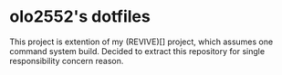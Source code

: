 # olo2552's dotfiles
This project is extention of my (REVIVE)[] project, which assumes one command system build.
Decided to extract this repository for single responsibility concern reason.
